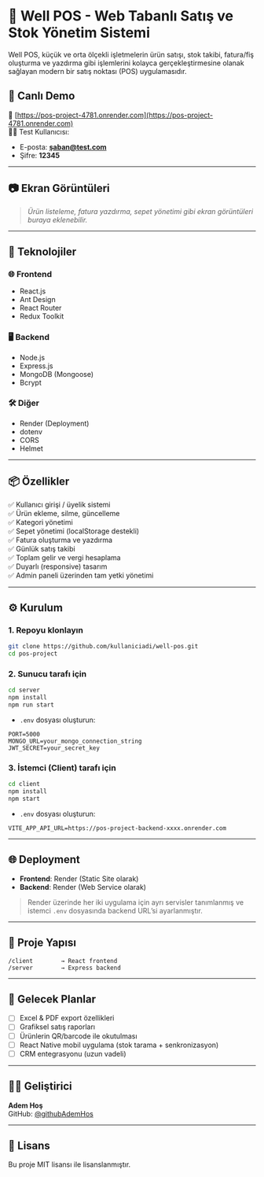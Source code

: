 
# 🧾 Well POS - Web Tabanlı Satış ve Stok Yönetim Sistemi

Well POS, küçük ve orta ölçekli işletmelerin ürün satışı, stok takibi, fatura/fiş oluşturma ve yazdırma gibi işlemlerini kolayca gerçekleştirmesine olanak sağlayan modern bir satış noktası (POS) uygulamasıdır.

## 🚀 Canlı Demo

🔗 [https://pos-project-4781.onrender.com](https://pos-project-4781.onrender.com)  
🧑‍💼 Test Kullanıcısı:  
- E-posta: **şaban@test.com**  
- Şifre: **12345**

---

## 📷 Ekran Görüntüleri

> *Ürün listeleme, fatura yazdırma, sepet yönetimi gibi ekran görüntüleri buraya eklenebilir.*

---

## 🔧 Teknolojiler

### 🌐 Frontend
- React.js
- Ant Design
- React Router
- Redux Toolkit

### 🖥️ Backend
- Node.js
- Express.js
- MongoDB (Mongoose)
- Bcrypt

### 🛠️ Diğer
- Render (Deployment)
- dotenv
- CORS
- Helmet

---

## 📦 Özellikler

✅ Kullanıcı girişi / üyelik sistemi  
✅ Ürün ekleme, silme, güncelleme  
✅ Kategori yönetimi  
✅ Sepet yönetimi (localStorage destekli)  
✅ Fatura oluşturma ve yazdırma  
✅ Günlük satış takibi  
✅ Toplam gelir ve vergi hesaplama  
✅ Duyarlı (responsive) tasarım  
✅ Admin paneli üzerinden tam yetki yönetimi  

---

## ⚙️ Kurulum

### 1. Repoyu klonlayın
```bash
git clone https://github.com/kullaniciadi/well-pos.git
cd pos-project
```

### 2. Sunucu tarafı için

```bash
cd server
npm install
npm run start
```

- `.env` dosyası oluşturun:

```
PORT=5000
MONGO_URL=your_mongo_connection_string
JWT_SECRET=your_secret_key
```

### 3. İstemci (Client) tarafı için

```bash
cd client
npm install
npm start
```

- `.env` dosyası oluşturun:
```
VITE_APP_API_URL=https://pos-project-backend-xxxx.onrender.com
```

---

## 🌐 Deployment

- **Frontend**: Render (Static Site olarak)  
- **Backend**: Render (Web Service olarak)

> Render üzerinde her iki uygulama için ayrı servisler tanımlanmış ve istemci `.env` dosyasında backend URL’si ayarlanmıştır.

---

## 📁 Proje Yapısı

```
/client        → React frontend
/server        → Express backend
```

---

## 📌 Gelecek Planlar

- [ ] Excel & PDF export özellikleri
- [ ] Grafiksel satış raporları
- [ ] Ürünlerin QR/barcode ile okutulması
- [ ] React Native mobil uygulama (stok tarama + senkronizasyon)
- [ ] CRM entegrasyonu (uzun vadeli)

---

## 🧑‍💻 Geliştirici

**Adem Hoş**  
GitHub: [@githubAdemHos](https://github.com/AdemHos)

---

## 📄 Lisans

Bu proje MIT lisansı ile lisanslanmıştır.
